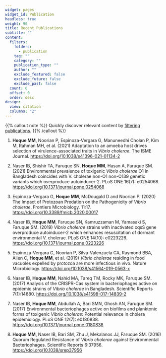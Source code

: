 ```yaml
---
widget: pages
widget_id: Publication
headless: true
weight: 90
title: Recent Publications
subtitle: ""
content:
  filters:
    folders:
      - publication
    tag: ""
    category: ""
    publication_type: ""
    author: ""
    exclude_featured: false
    exclude_future: false
    exclude_past: false
  count: 0
  offset: 0
  order: desc
design:
  view: citation
  columns: "2"
---
```

{{% callout note %}}
Quickly discover relevant content by [filtering publications](./publication/).
{{% /callout %}}

<!--StartFragment-->

1. **Hoque MM**, Noorian P, Espinoza-Vergara G, Manuneedhi Cholan P, Kim M, Rahman MH, et al. (2021) Adaptation to an amoeba host drives selection of virulence-associated traits in *Vibrio cholerae*. The ISME Journal. https://doi.org/10.1038/s41396-021-01134-2

2. Naser IB, Shishir TA, Faruque SN, **Hoque MM**, Hasan A, Faruque SM. (2021) Environmental prevalence of toxigenic *Vibrio cholerae* O1 in Bangladesh coincides with V. cholerae non-O1 non-O139 genetic variants which overproduce autoinducer-2. PLoS ONE 16(7): e0254068. https://doi.org/10.1371/journal.pone.0254068

3. Espinoza-Vergara G, **Hoque MM**, McDougald D and Noorian P. (2020) The Impact of Protozoan Predation on the Pathogenicity of *Vibrio cholerae*. Frontiers Microbiology. 11:17. https://doi.org/10.3389/fmicb.2020.00017

4. Naser IB, **Hoque MM**, Faruque SN, Kamruzzaman M, Yamasaki S, Faruque SM. (2019) *Vibrio cholerae* strains with inactivated cqsS gene overproduce autoinducer-2 which enhances resuscitation of dormant environmental V. cholerae. PLoS ONE 14(10): e0223226. https://doi.org/10.1371/journal.pone.0223226

5. Espinoza-Vergara G, Noorian P, Silva-Valenzuela CA, Raymond BBA, Allen C, **Hoque MM**, et al. (2019) *Vibrio cholerae* residing in food vacuoles expelled by protozoa are more infectious in vivo. Nature Microbiology. https://doi.org/10.1038/s41564-019-0563-x

6. Naser IB, **Hoque MM**, Nahid MA, Tareq TM, Rocky MK, Faruque SM. (2017) Analysis of the CRISPR-Cas system in bacteriophages active on epidemic strains of *Vibrio cholerae* in Bangladesh. Scientific Reports 7(1):14880. https://doi.org/10.1038/s41598-017-14839-2

7. Naser IB, **Hoque MM**, Abdullah A, Bari SMN, Ghosh AN, Faruque SM. (2017) Environmental bacteriophages active on biofilms and planktonic forms of toxigenic *Vibrio cholerae*: Potential relevance in cholera epidemiology. PLoS ONE 12(7): e0180838. https://doi.org/10.1371/journal.pone.0180838

8. **Hoque MM**, Naser IB, Bari SM, Zhu J, Mekalanos JJ, Faruque SM. (2016) Quorum Regulated Resistance of *Vibrio cholerae* against Environmental Bacteriophages. Scientific Reports 6:37956. https://doi.org/10.1038/srep37956

<!--EndFragment-->